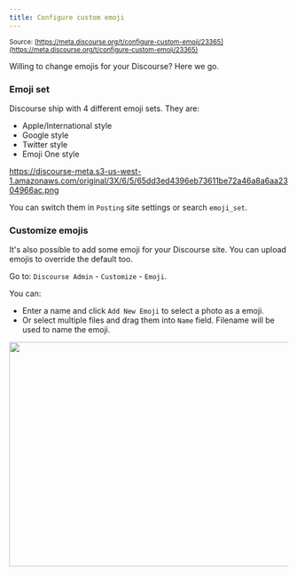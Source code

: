 ```yaml
---
title: Configure custom emoji
---
```


<small class="documentation-source">Source: [https://meta.discourse.org/t/configure-custom-emoji/23365](https://meta.discourse.org/t/configure-custom-emoji/23365)</small>

Willing to change emojis for your Discourse? Here we go.

### Emoji set
Discourse ship with 4 different emoji sets. They are:

- Apple/International style
- Google style
- Twitter style
- Emoji One style

https://discourse-meta.s3-us-west-1.amazonaws.com/original/3X/6/5/65dd3ed4396eb73611be72a46a8a6aa2304966ac.png

You can switch them in `Posting` site settings or search `emoji_set`.

### Customize emojis
It's also possible to add some emoji for your Discourse site. You can upload emojis to override the default too.

Go to: `Discourse Admin` - `Customize`  - `Emoji`.

You can:

- Enter a name and click `Add New Emoji` to select a photo as a emoji.
- Or select multiple files and drag them into `Name` field. Filename will be used to name the emoji.

<img src="//discourse-meta.s3-us-west-1.amazonaws.com/original/3X/1/0/10e71144d3487a23388bbcbcc53f47a197d107aa.png" width="690" height="404">
